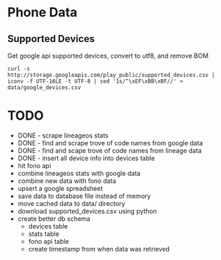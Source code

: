 # Phone Data

## Supported Devices

Get google api supported devices, convert to utf8, and remove BOM

    curl -s http://storage.googleapis.com/play_public/supported_devices.csv | iconv -f UTF-16LE -t UTF-8 | sed '1s/^\xEF\xBB\xBF//' > data/google_devices.csv

# TODO

* DONE - scrape lineageos stats
* DONE - find and scrape trove of code names from google data
* DONE - find and scape trove of code names from lineage data
* DONE - insert all device info into devices table
* hit fono api
* combine lineageos stats with google data
* combine new data with fono data
* upsert a google spreadsheet
* save data to database file instead of memory
* move cached data to data/ directory
* download supported_devices.csv using python
* create better db schema
  * devices table
  * stats table
  * fono api table
  * create timestamp from when data was retrieved

